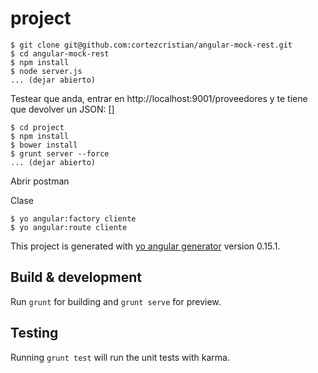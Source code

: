 # project

```
$ git clone git@github.com:cortezcristian/angular-mock-rest.git
$ cd angular-mock-rest
$ npm install
$ node server.js
... (dejar abierto)
```

Testear que anda, entrar en http://localhost:9001/proveedores y te tiene que devolver un JSON: []

```
$ cd project
$ npm install
$ bower install
$ grunt server --force
... (dejar abierto)
```

Abrir postman

Clase

```
$ yo angular:factory cliente
$ yo angular:route cliente
```




This project is generated with [yo angular generator](https://github.com/yeoman/generator-angular)
version 0.15.1.

## Build & development

Run `grunt` for building and `grunt serve` for preview.

## Testing

Running `grunt test` will run the unit tests with karma.
